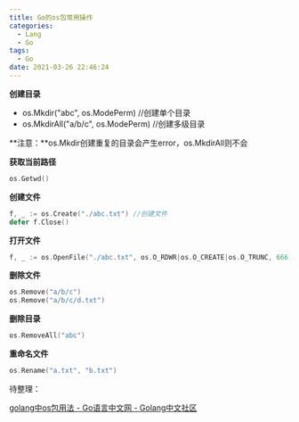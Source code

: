 ```yaml
---
title: Go的os包常用操作
categories:
  - Lang
  - Go
tags:
  - Go
date: 2021-03-26 22:46:24
---
```


**创建目录**

* os.Mkdir("abc", os.ModePerm) //创建单个目录
* os.MkdirAll("a/b/c", os.ModePerm) //创建多级目录

**注意：**os.Mkdir创建重复的目录会产生error，os.MkdirAll则不会

**获取当前路径**

```go
os.Getwd()
```

**创建文件**

```go
f, _ := os.Create("./abc.txt") //创建文件
defer f.Close()
```

**打开文件**

```go
f, _ := os.OpenFile("./abc.txt", os.O_RDWR|os.O_CREATE|os.O_TRUNC, 666)
```

**删除文件**

```go
os.Remove("a/b/c")
os.Remove("a/b/c/d.txt")
```

**删除目录**

```go
os.RemoveAll("abc")
```

**重命名文件**

```go
os.Rename("a.txt", "b.txt")
```



待整理：

[golang中os包用法 - Go语言中文网 - Golang中文社区](https://studygolang.com/articles/5024)
